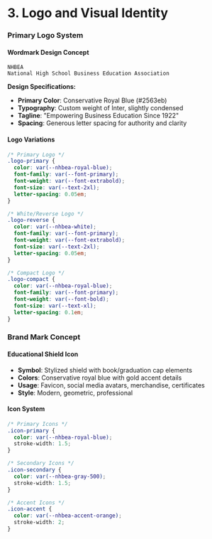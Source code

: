 # 3. Logo and Visual Identity

### Primary Logo System

#### Wordmark Design Concept
```
NHBEA
National High School Business Education Association
```

**Design Specifications:**
- **Primary Color**: Conservative Royal Blue (#2563eb)
- **Typography**: Custom weight of Inter, slightly condensed
- **Tagline**: "Empowering Business Education Since 1922"
- **Spacing**: Generous letter spacing for authority and clarity

#### Logo Variations
```css
/* Primary Logo */
.logo-primary {
  color: var(--nhbea-royal-blue);
  font-family: var(--font-primary);
  font-weight: var(--font-extrabold);
  font-size: var(--text-2xl);
  letter-spacing: 0.05em;
}

/* White/Reverse Logo */
.logo-reverse {
  color: var(--nhbea-white);
  font-family: var(--font-primary);
  font-weight: var(--font-extrabold);
  font-size: var(--text-2xl);
  letter-spacing: 0.05em;
}

/* Compact Logo */
.logo-compact {
  color: var(--nhbea-royal-blue);
  font-family: var(--font-primary);
  font-weight: var(--font-bold);
  font-size: var(--text-xl);
  letter-spacing: 0.1em;
}
```

### Brand Mark Concept

#### Educational Shield Icon
- **Symbol**: Stylized shield with book/graduation cap elements
- **Colors**: Conservative royal blue with gold accent details
- **Usage**: Favicon, social media avatars, merchandise, certificates
- **Style**: Modern, geometric, professional

#### Icon System
```css
/* Primary Icons */
.icon-primary {
  color: var(--nhbea-royal-blue);
  stroke-width: 1.5;
}

/* Secondary Icons */
.icon-secondary {
  color: var(--nhbea-gray-500);
  stroke-width: 1.5;
}

/* Accent Icons */
.icon-accent {
  color: var(--nhbea-accent-orange);
  stroke-width: 2;
}
```
